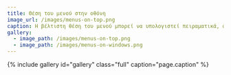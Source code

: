 ```yaml
---
title: Θέση του μενού στην οθόνη
image_url: /images/menus-on-top.png
caption: Η βέλτιστη θέση του μενού μπορεί να υπολογιστεί πειραματικά, αλλά οι χρήστες μπορεί να προτιμήσουν μια θέση που ταιριάζει στις προτιμήσεις και στις συνήθειες τους
gallery:
  - image_path: /images/menus-on-top.png
  - image_path: /images/menus-on-windows.png
---
```

    
{% include gallery id="gallery" class="full" caption="page.caption" %}
